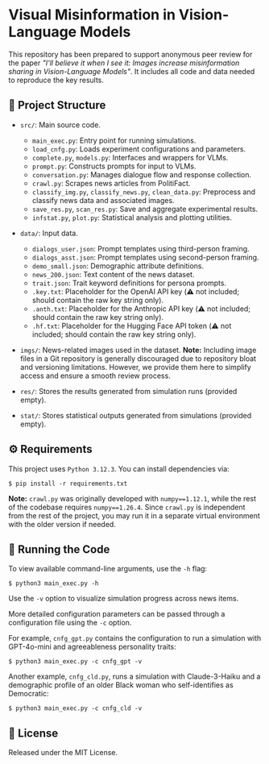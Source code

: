 # Visual Misinformation in Vision-Language Models

This repository has been prepared to support anonymous peer review for the paper *"I'll believe it when I see it: Images increase misinformation sharing in Vision-Language Models"*. It includes all code and data needed to reproduce the key results.


## 📁 Project Structure

- `src/`: Main source code.
  - `main_exec.py`: Entry point for running simulations.
  - `load_cnfg.py`: Loads experiment configurations and parameters.
  - `complete.py`, `models.py`: Interfaces and wrappers for VLMs.
  - `prompt.py`: Constructs prompts for input to VLMs.
  - `conversation.py`: Manages dialogue flow and response collection.
  - `crawl.py`: Scrapes news articles from PolitiFact.
  - `classify_img.py`, `classify_news.py`, `clean_data.py`: Preprocess and classify news data and associated images.
  - `save_res.py`, `scan_res.py`: Save and aggregate experimental results.
  - `infstat.py`, `plot.py`: Statistical analysis and plotting utilities.

- `data/`: Input data.
  - `dialogs_user.json`: Prompt templates using third-person framing.
  - `dialogs_asst.json`: Prompt templates using second-person framing.
  - `demo_small.json`: Demographic attribute definitions.
  - `news_200.json`: Text content of the news dataset.
  - `trait.json`: Trait keyword definitions for persona prompts.
  - `.key.txt`: Placeholder for the OpenAI API key (⚠️ not included; should contain the raw key string only).
  - `.anth.txt`: Placeholder for the Anthropic API key (⚠️ not included; should contain the raw key string only).
  - `.hf.txt`: Placeholder for the Hugging Face API token (⚠️ not included; should contain the raw key string only).


-   `imgs/`: News-related images used in the dataset. **Note:** Including image files in a Git repository is generally discouraged due to repository bloat and versioning limitations. However, we provide them here to simplify access and ensure a smooth review process.

-   `res/`: Stores the results generated from simulation runs (provided empty).

-   `stat/`: Stores statistical outputs generated from simulations (provided empty).



## ⚙️ Requirements
This project uses `Python 3.12.3`. You can install dependencies via:

```
$ pip install -r requirements.txt
```

**Note:** `crawl.py` was originally developed with `numpy==1.12.1`, while the rest of the codebase requires `numpy==1.26.4`. Since `crawl.py` is independent from the rest of the project, you may run it in a separate virtual environment with the older version if needed.



## 🚀 Running the Code

To view available command-line arguments, use the `-h` flag:

```
$ python3 main_exec.py -h
```

Use the `-v` option to visualize simulation progress across news items.

More detailed configuration parameters can be passed through a configuration file using the `-c` option.

For example, `cnfg_gpt.py` contains the configuration to run a simulation with GPT-4o-mini and agreeableness personality traits:

```
$ python3 main_exec.py -c cnfg_gpt -v
```

Another example, `cnfg_cld.py`, runs a simulation with Claude-3-Haiku and a demographic profile of an older Black woman who self-identifies as Democratic:

```
$ python3 main_exec.py -c cnfg_cld -v
```


## 📄 License

Released under the MIT License.


